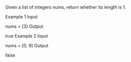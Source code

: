Given a list of integers nums, return whether its length is 1.

Example 1
Input

nums = [3]
Output

true
Example 2
Input

nums = [0, 9]
Output

false